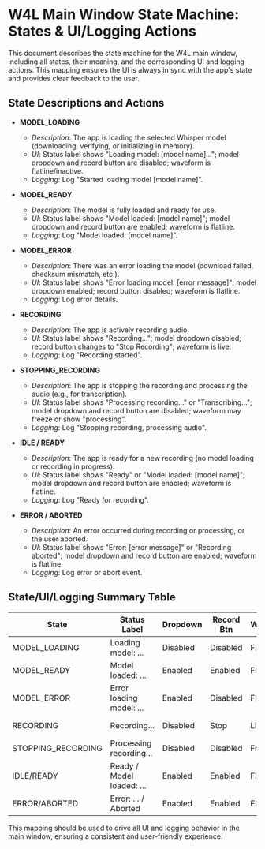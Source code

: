 # W4L Main Window State Machine: States & UI/Logging Actions

This document describes the state machine for the W4L main window, including all states, their meaning, and the corresponding UI and logging actions. This mapping ensures the UI is always in sync with the app's state and provides clear feedback to the user.

## State Descriptions and Actions

- **MODEL_LOADING**
  - *Description*: The app is loading the selected Whisper model (downloading, verifying, or initializing in memory).
  - *UI*: Status label shows "Loading model: [model name]..."; model dropdown and record button are disabled; waveform is flatline/inactive.
  - *Logging*: Log "Started loading model [model name]".

- **MODEL_READY**
  - *Description*: The model is fully loaded and ready for use.
  - *UI*: Status label shows "Model loaded: [model name]"; model dropdown and record button are enabled; waveform is flatline.
  - *Logging*: Log "Model loaded: [model name]".

- **MODEL_ERROR**
  - *Description*: There was an error loading the model (download failed, checksum mismatch, etc.).
  - *UI*: Status label shows "Error loading model: [error message]"; model dropdown enabled; record button disabled; waveform is flatline.
  - *Logging*: Log error details.

- **RECORDING**
  - *Description*: The app is actively recording audio.
  - *UI*: Status label shows "Recording..."; model dropdown disabled; record button changes to "Stop Recording"; waveform is live.
  - *Logging*: Log "Recording started".

- **STOPPING_RECORDING**
  - *Description*: The app is stopping the recording and processing the audio (e.g., for transcription).
  - *UI*: Status label shows "Processing recording..." or "Transcribing..."; model dropdown and record button are disabled; waveform may freeze or show "processing".
  - *Logging*: Log "Stopping recording, processing audio".

- **IDLE / READY**
  - *Description*: The app is ready for a new recording (no model loading or recording in progress).
  - *UI*: Status label shows "Ready" or "Model loaded: [model name]"; model dropdown and record button are enabled; waveform is flatline.
  - *Logging*: Log "Ready for recording".

- **ERROR / ABORTED**
  - *Description*: An error occurred during recording or processing, or the user aborted.
  - *UI*: Status label shows "Error: [error message]" or "Recording aborted"; model dropdown and record button are enabled; waveform is flatline.
  - *Logging*: Log error or abort event.

## State/UI/Logging Summary Table

| State             | Status Label                | Dropdown | Record Btn | Waveform   | Logging/Event                |
|-------------------|----------------------------|----------|------------|------------|------------------------------|
| MODEL_LOADING     | Loading model: ...          | Disabled | Disabled   | Flatline   | Log start loading            |
| MODEL_READY       | Model loaded: ...           | Enabled  | Enabled    | Flatline   | Log model loaded             |
| MODEL_ERROR       | Error loading model: ...    | Enabled  | Disabled   | Flatline   | Log error                    |
| RECORDING         | Recording...                | Disabled | Stop       | Live       | Log recording started        |
| STOPPING_RECORDING| Processing recording...     | Disabled | Disabled   | Freeze     | Log stopping/processing      |
| IDLE/READY        | Ready / Model loaded: ...   | Enabled  | Enabled    | Flatline   | Log ready                    |
| ERROR/ABORTED     | Error: ... / Aborted        | Enabled  | Enabled    | Flatline   | Log error/abort              |

This mapping should be used to drive all UI and logging behavior in the main window, ensuring a consistent and user-friendly experience. 
